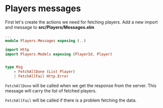 # Players messages

First let's create the actions we need for fetching players. Add a new import and message to __src/Players/Messages.elm__

```elm
...
module Players.Messages exposing (..)

import Http
import Players.Models exposing (PlayerId, Player)


type Msg
    = FetchAllDone (List Player)
    | FetchAllFail Http.Error
```

`FetchAllDone` will be called when we get the response from the server. This message will carry the list of fetched players.

`FetchAllFail` will be called if there is a problem fetching the data.


